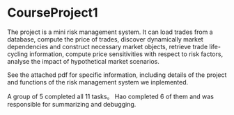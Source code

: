 # CourseProject1
The project is a mini risk management system. It can load trades from a database, compute the price of trades, discover dynamically market dependencies and construct necessary market objects, retrieve trade life-cycling information, compute price sensitivities with respect to risk factors, analyse the impact of hypothetical market scenarios.

See the attached pdf for specific information, including details of the project and functions of the risk management system we inplemented.

A group of 5 completed all 11 tasks。 Hao completed 6 of them and was responsible for summarizing and debugging.
